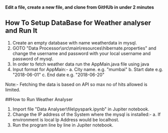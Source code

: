 **Edit a file, create a new file, and clone from GitHUb in under 2 minutes**

## How To Setup DataBase for Weather analyser and Run It
1. Create an empty database with name weatherdata in mysql.
2. GOTO "Data Processor\src\main\resources\hibernate.properties" and change the username and password with your local username and password of mysql.
3. In order to fetch weather data run the AppMain.java file using java
4. Input format for AppMain:-
	a. City name. e.g. "mumbai"
	b. Start date e.g. "2018-06-01"
	c. End date e.g. "2018-06-20"

Note:- Fetching the data is based on API so max no of hits allowed is limited.

##How to Run Weather Analyser
1. Import file "Data Analyser\file\pyspark.ipynb" in Jupiter notebook.
2. Change the IP address of the System where the mysql is installed:-
	a. If environment is local Ip Address would be localhost.
3. Run the program line by line in Jupiter notebook. 
